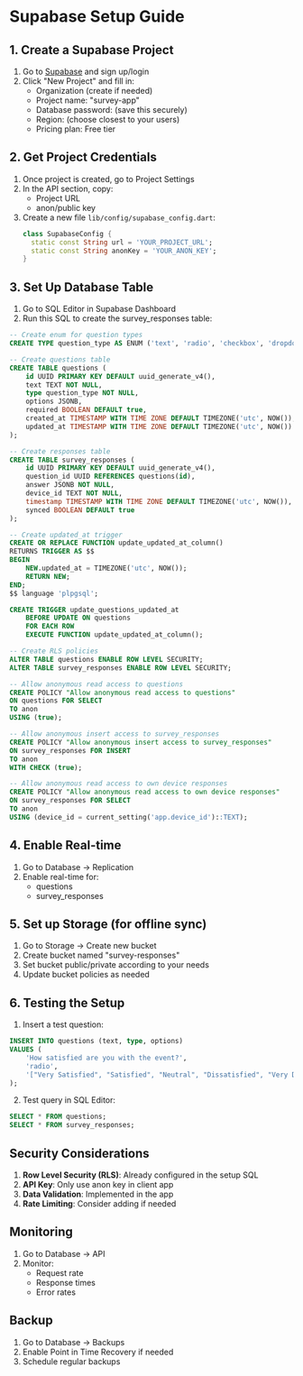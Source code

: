 # Supabase Setup Guide

## 1. Create a Supabase Project

1. Go to [Supabase](https://supabase.com) and sign up/login
2. Click "New Project" and fill in:
   - Organization (create if needed)
   - Project name: "survey-app"
   - Database password: (save this securely)
   - Region: (choose closest to your users)
   - Pricing plan: Free tier

## 2. Get Project Credentials

1. Once project is created, go to Project Settings
2. In the API section, copy:
   - Project URL
   - anon/public key
3. Create a new file `lib/config/supabase_config.dart`:
   ```dart
   class SupabaseConfig {
     static const String url = 'YOUR_PROJECT_URL';
     static const String anonKey = 'YOUR_ANON_KEY';
   }
   ```

## 3. Set Up Database Table

1. Go to SQL Editor in Supabase Dashboard
2. Run this SQL to create the survey_responses table:

```sql
-- Create enum for question types
CREATE TYPE question_type AS ENUM ('text', 'radio', 'checkbox', 'dropdown');

-- Create questions table
CREATE TABLE questions (
    id UUID PRIMARY KEY DEFAULT uuid_generate_v4(),
    text TEXT NOT NULL,
    type question_type NOT NULL,
    options JSONB,
    required BOOLEAN DEFAULT true,
    created_at TIMESTAMP WITH TIME ZONE DEFAULT TIMEZONE('utc', NOW()),
    updated_at TIMESTAMP WITH TIME ZONE DEFAULT TIMEZONE('utc', NOW())
);

-- Create responses table
CREATE TABLE survey_responses (
    id UUID PRIMARY KEY DEFAULT uuid_generate_v4(),
    question_id UUID REFERENCES questions(id),
    answer JSONB NOT NULL,
    device_id TEXT NOT NULL,
    timestamp TIMESTAMP WITH TIME ZONE DEFAULT TIMEZONE('utc', NOW()),
    synced BOOLEAN DEFAULT true
);

-- Create updated_at trigger
CREATE OR REPLACE FUNCTION update_updated_at_column()
RETURNS TRIGGER AS $$
BEGIN
    NEW.updated_at = TIMEZONE('utc', NOW());
    RETURN NEW;
END;
$$ language 'plpgsql';

CREATE TRIGGER update_questions_updated_at
    BEFORE UPDATE ON questions
    FOR EACH ROW
    EXECUTE FUNCTION update_updated_at_column();

-- Create RLS policies
ALTER TABLE questions ENABLE ROW LEVEL SECURITY;
ALTER TABLE survey_responses ENABLE ROW LEVEL SECURITY;

-- Allow anonymous read access to questions
CREATE POLICY "Allow anonymous read access to questions"
ON questions FOR SELECT
TO anon
USING (true);

-- Allow anonymous insert access to survey_responses
CREATE POLICY "Allow anonymous insert access to survey_responses"
ON survey_responses FOR INSERT
TO anon
WITH CHECK (true);

-- Allow anonymous read access to own device responses
CREATE POLICY "Allow anonymous read access to own device responses"
ON survey_responses FOR SELECT
TO anon
USING (device_id = current_setting('app.device_id')::TEXT);
```

## 4. Enable Real-time

1. Go to Database → Replication
2. Enable real-time for:
   - questions
   - survey_responses

## 5. Set up Storage (for offline sync)

1. Go to Storage → Create new bucket
2. Create bucket named "survey-responses"
3. Set bucket public/private according to your needs
4. Update bucket policies as needed

## 6. Testing the Setup

1. Insert a test question:
```sql
INSERT INTO questions (text, type, options)
VALUES (
    'How satisfied are you with the event?',
    'radio',
    '["Very Satisfied", "Satisfied", "Neutral", "Dissatisfied", "Very Dissatisfied"]'
);
```

2. Test query in SQL Editor:
```sql
SELECT * FROM questions;
SELECT * FROM survey_responses;
```

## Security Considerations

1. **Row Level Security (RLS)**: Already configured in the setup SQL
2. **API Key**: Only use anon key in client app
3. **Data Validation**: Implemented in the app
4. **Rate Limiting**: Consider adding if needed

## Monitoring

1. Go to Database → API
2. Monitor:
   - Request rate
   - Response times
   - Error rates

## Backup

1. Go to Database → Backups
2. Enable Point in Time Recovery if needed
3. Schedule regular backups
